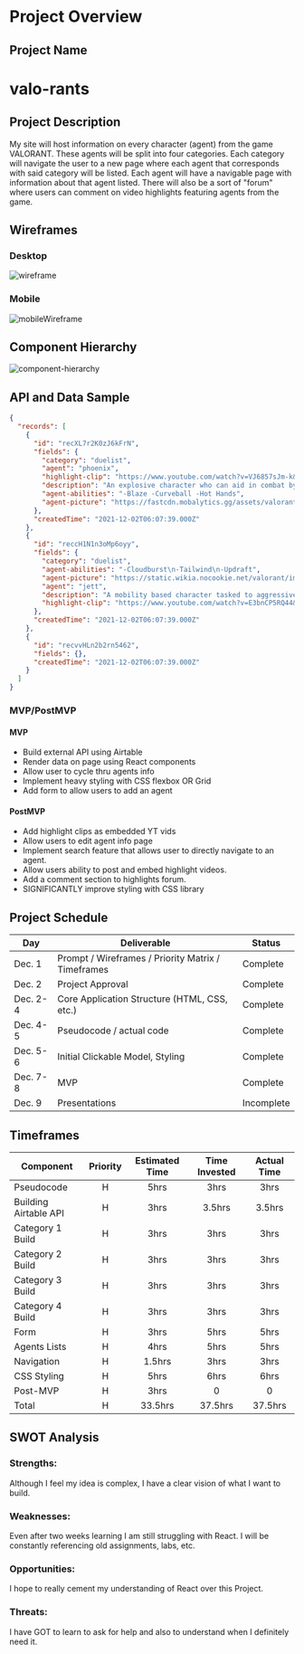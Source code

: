 # Project Overview

## Project Name

# valo-rants

## Project Description

My site will host information on every character (agent) from the game VALORANT. These agents will be split into four categories. Each category will navigate the user to a new page where each agent that corresponds with said category will be listed. Each agent will have a navigable page with information about that agent listed. There will also be a sort of "forum" where users can comment on video highlights featuring agents from the game.

## Wireframes

### Desktop

![wireframe](./assets/Project-2.png)

### Mobile

![mobileWireframe](./assets/Project-2-Mobile-Wireframe.png)

## Component Hierarchy

![component-hierarchy](./assets/Project-2-Comp-Hier-updated.png)

## API and Data Sample

```json
{
  "records": [
    {
      "id": "recXL7r2K0zJ6kFrN",
      "fields": {
        "category": "duelist",
        "agent": "phoenix",
        "highlight-clip": "https://www.youtube.com/watch?v=VJ6857sJm-k&ab_channel=ValorantVision",
        "description": "An explosive character who can aid in combat by blinding or blocking the vision of enemies.",
        "agent-abilities": "-Blaze -Curveball -Hot Hands",
        "agent-picture": "https://fastcdn.mobalytics.gg/assets/valorant/images/agents/icons/phoenix.png"
      },
      "createdTime": "2021-12-02T06:07:39.000Z"
    },
    {
      "id": "reccH1N1n3oMp6oyy",
      "fields": {
        "category": "duelist",
        "agent-abilities": "-Cloudburst\n-Tailwind\n-Updraft",
        "agent-picture": "https://static.wikia.nocookie.net/valorant/images/7/79/Jett_artwork.png/revision/latest?cb=20200602020209",
        "agent": "jett",
        "description": "A mobility based character tasked to aggressively take space from the enemy.",
        "highlight-clip": "https://www.youtube.com/watch?v=E3bnCP5RQ44&ab_channel=ValorantVision"
      },
      "createdTime": "2021-12-02T06:07:39.000Z"
    },
    {
      "id": "recvvHLn2b2rn5462",
      "fields": {},
      "createdTime": "2021-12-02T06:07:39.000Z"
    }
  ]
}
```

### MVP/PostMVP

#### MVP

- Build external API using Airtable
- Render data on page using React components
- Allow user to cycle thru agents info
- Implement heavy styling with CSS flexbox OR Grid
- Add form to allow users to add an agent

#### PostMVP

- Add highlight clips as embedded YT vids
- Allow users to edit agent info page
- Implement search feature that allows user to directly navigate to an agent.
- Allow users ability to post and embed highlight videos.
- Add a comment section to highlights forum.
- SIGNIFICANTLY improve styling with CSS library

## Project Schedule

| Day      | Deliverable                                        | Status     |
| -------- | -------------------------------------------------- | ---------- |
| Dec. 1   | Prompt / Wireframes / Priority Matrix / Timeframes | Complete   |
| Dec. 2   | Project Approval                                   | Complete   |
| Dec. 2-4 | Core Application Structure (HTML, CSS, etc.)       | Complete   |
| Dec. 4-5 | Pseudocode / actual code                           | Complete   |
| Dec. 5-6 | Initial Clickable Model, Styling                   | Complete   |
| Dec. 7-8 | MVP                                                | Complete   |
| Dec. 9   | Presentations                                      | Incomplete |

## Timeframes

| Component             | Priority | Estimated Time | Time Invested | Actual Time |
| --------------------- | :------: | :------------: | :-----------: | :---------: |
| Pseudocode            |    H     |      5hrs      |     3hrs      |    3hrs     |
| Building Airtable API |    H     |      3hrs      |    3.5hrs     |   3.5hrs    |
| Category 1 Build      |    H     |      3hrs      |     3hrs      |    3hrs     |
| Category 2 Build      |    H     |      3hrs      |     3hrs      |    3hrs     |
| Category 3 Build      |    H     |      3hrs      |     3hrs      |    3hrs     |
| Category 4 Build      |    H     |      3hrs      |     3hrs      |    3hrs     |
| Form                  |    H     |      3hrs      |     5hrs      |    5hrs     |
| Agents Lists          |    H     |      4hrs      |     5hrs      |    5hrs     |
| Navigation            |    H     |     1.5hrs     |     3hrs      |    3hrs     |
| CSS Styling           |    H     |      5hrs      |     6hrs      |    6hrs     |
| Post-MVP              |    H     |      3hrs      |       0       |      0      |
| Total                 |    H     |    33.5hrs     |    37.5hrs    |   37.5hrs   |

## SWOT Analysis

### Strengths:

Although I feel my idea is complex, I have a clear vision of what I want to build.

### Weaknesses:

Even after two weeks learning I am still struggling with React. I will be constantly referencing old assignments, labs, etc.

### Opportunities:

I hope to really cement my understanding of React over this Project.

### Threats:

I have GOT to learn to ask for help and also to understand when I definitely need it.
